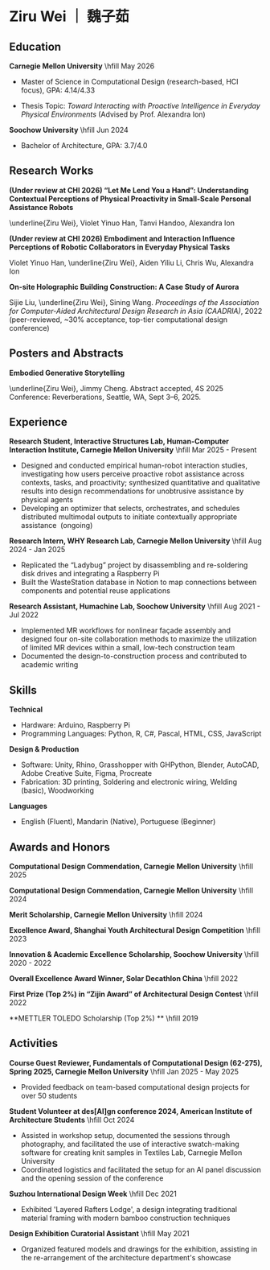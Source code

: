 # Ziru Wei  ｜ 魏子茹

## Education

**Carnegie Mellon University** \hfill May 2026

- Master of Science in Computational Design (research-based, HCI focus), GPA: 4.14/4.33

- Thesis Topic: *Toward Interacting with Proactive Intelligence in Everyday Physical Environments* (Advised by Prof. Alexandra Ion)


**Soochow University** \hfill Jun 2024

- Bachelor of Architecture, GPA: 3.7/4.0


## Research Works
**(Under review at CHI 2026) “Let Me Lend You a Hand”: Understanding Contextual Perceptions of Physical Proactivity in Small-Scale Personal Assistance Robots**

\underline{Ziru Wei}, Violet Yinuo Han, Tanvi Handoo, Alexandra Ion

**(Under review at CHI 2026) Embodiment and Interaction Influence Perceptions of Robotic Collaborators in Everyday Physical Tasks**

Violet Yinuo Han, \underline{Ziru Wei}, Aiden Yiliu Li, Chris Wu, Alexandra Ion

**On-site Holographic Building Construction: A Case Study of Aurora**

Sijie Liu, \underline{Ziru Wei}, Sining Wang. *Proceedings of the Association for Computer-Aided Architectural Design Research in Asia (CAADRIA)*, 2022 (peer-reviewed, ~30% acceptance, top-tier computational design conference)

## Posters and Abstracts
**Embodied Generative Storytelling**

\underline{Ziru Wei}, Jimmy Cheng. Abstract accepted, 4S 2025 Conference: Reverberations, Seattle, WA, Sept 3–6, 2025.

## Experience

**Research Student, Interactive Structures Lab, Human-Computer Interaction Institute, Carnegie Mellon University** \hfill Mar 2025 - Present

- Designed and conducted empirical human-robot interaction studies, investigating how users perceive proactive robot assistance across contexts, tasks, and proactivity; synthesized quantitative and qualitative results into design recommendations for unobtrusive assistance by physical agents
- Developing an optimizer that selects, orchestrates, and schedules distributed multimodal outputs to initiate contextually appropriate assistance &nbsp;(ongoing)



**Research Intern, WHY Research Lab, Carnegie Mellon University** \hfill Aug 2024 - Jan 2025

- Replicated the “Ladybug” project by disassembling and re-soldering disk drives and integrating a Raspberry Pi
- Built the WasteStation database in Notion to map connections between components and potential reuse applications



**Research Assistant, Humachine Lab, Soochow University** \hfill Aug 2021 - Jul 2022

- Implemented MR workflows for nonlinear façade assembly and designed four on-site collaboration methods to maximize the utilization of limited MR devices within a small, low-tech construction team
- Documented the design-to-construction process and contributed to academic writing


## Skills

**Technical**

- Hardware: Arduino, Raspberry Pi
- Programming Languages: Python, R, C#, Pascal, HTML, CSS, JavaScript


**Design & Production**

- Software: Unity, Rhino, Grasshopper with GHPython, Blender, AutoCAD, Adobe Creative Suite, Figma, Procreate
- Fabrication: 3D printing, Soldering and electronic wiring, Welding (basic), Woodworking


**Languages**

- English (Fluent), Mandarin (Native), Portuguese (Beginner)

## Awards and Honors

**Computational Design Commendation, Carnegie Mellon University** \hfill 2025



**Computational Design Commendation, Carnegie Mellon University** \hfill 2024



**Merit Scholarship, Carnegie Mellon University** \hfill 2024



**Excellence Award, Shanghai Youth Architectural Design Competition** \hfill 2023



**Innovation & Academic Excellence Scholarship, Soochow University** \hfill 2020 - 2022



**Overall Excellence Award Winner, Solar Decathlon China** \hfill 2022



**First Prize (Top 2%) in “Zijin Award” of Architectural Design Contest** \hfill 2022



**METTLER TOLEDO Scholarship (Top 2%) ** \hfill 2019


## Activities

**Course Guest Reviewer, Fundamentals of Computational Design (62-275), Spring 2025, Carnegie Mellon University** \hfill Jan 2025 - May 2025

- Provided feedback on team-based computational design projects for over 50 students



**Student Volunteer at des[AI]gn conference 2024, American Institute of Architecture Students** \hfill Oct 2024

- Assisted in workshop setup, documented the sessions through photography, and facilitated the use of interactive swatch-making software for creating knit samples in Textiles Lab, Carnegie Mellon University
- Coordinated logistics and facilitated the setup for an AI panel discussion and the opening session of the conference


**Suzhou International Design Week** \hfill Dec 2021

- Exhibited 'Layered Rafters Lodge', a design integrating traditional material framing with modern bamboo construction techniques


**Design Exhibition Curatorial Assistant** \hfill May 2021

- Organized featured models and drawings for the exhibition, assisting in the re-arrangement of the architecture department's showcase

